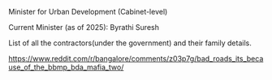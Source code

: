Minister for Urban Development (Cabinet-level)

Current Minister (as of 2025): Byrathi Suresh

List of all the contractors(under the government) and their family details. 

https://www.reddit.com/r/bangalore/comments/z03p7g/bad_roads_its_because_of_the_bbmp_bda_mafia_two/


